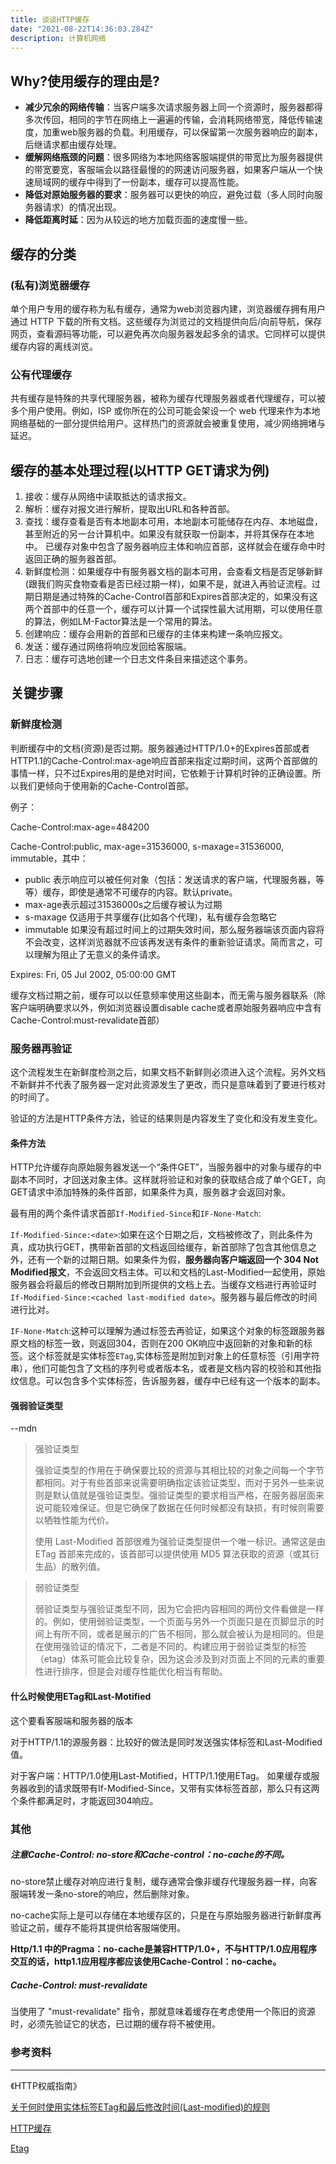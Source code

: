 ```yaml
---
title: 谈谈HTTP缓存
date: "2021-08-22T14:36:03.284Z"
description: 计算机网络
---
```

## Why?使用缓存的理由是?
- **减少冗余的网络传输**：当客户端多次请求服务器上同一个资源时，服务器都得多次传回，相同的字节在网络上一遍遍的传输，会消耗网络带宽，降低传输速度，加重web服务器的负载。利用缓存，可以保留第一次服务器响应的副本，后继请求都由缓存处理。
- **缓解网络瓶颈的问题**：很多网络为本地网络客服端提供的带宽比为服务器提供的带宽要宽，客服端会以路径最慢的的网速访问服务器，如果客户端从一个快速局域网的缓存中得到了一份副本，缓存可以提高性能。
- **降低对原始服务器的要求**：服务器可以更快的响应，避免过载（多人同时向服务器请求）的情况出现。
- **降低距离时延**：因为从较远的地方加载页面的速度慢一些。

## 缓存的分类
### (私有)浏览器缓存
单个用户专用的缓存称为私有缓存，通常为web浏览器内建，浏览器缓存拥有用户通过 HTTP 下载的所有文档。这些缓存为浏览过的文档提供向后/向前导航，保存网页，查看源码等功能，可以避免再次向服务器发起多余的请求。它同样可以提供缓存内容的离线浏览。
### 公有代理缓存
共有缓存是特殊的共享代理服务器，被称为缓存代理服务器或者代理缓存，可以被多个用户使用。例如，ISP 或你所在的公司可能会架设一个 web 代理来作为本地网络基础的一部分提供给用户。这样热门的资源就会被重复使用，减少网络拥堵与延迟。

## 缓存的基本处理过程(以HTTP GET请求为例)
1. 接收：缓存从网络中读取抵达的请求报文。
2. 解析：缓存对报文进行解析，提取出URL和各种首部。
3. 查找：缓存查看是否有本地副本可用，本地副本可能储存在内存、本地磁盘，甚至附近的另一台计算机中。如果没有就获取一份副本，并将其保存在本地中。
已缓存对象中包含了服务器响应主体和响应首部，这样就会在缓存命中时返回正确的服务器首部。
4. 新鲜度检测：如果缓存中有服务器文档的副本可用，会查看文档是否足够新鲜(跟我们购买食物查看是否已经过期一样)，如果不是，就进入再验证流程。过期日期是通过特殊的Cache-Control首部和Expires首部决定的，如果没有这两个首部中的任意一个，缓存可以计算一个试探性最大试用期，可以使用任意的算法，例如LM-Factor算法是一个常用的算法。
5. 创建响应：缓存会用新的首部和已缓存的主体来构建一条响应报文。
6. 发送：缓存通过网络将响应发回给客服端。
7. 日志：缓存可选地创建一个日志文件条目来描述这个事务。

## 关键步骤
### 新鲜度检测
判断缓存中的文档(资源)是否过期。服务器通过HTTP/1.0+的Expires首部或者HTTP1.1的Cache-Control:max-age响应首部来指定过期时间，这两个首部做的事情一样，只不过Expires用的是绝对时间，它依赖于计算机时钟的正确设置。所以我们更倾向于使用新的Cache-Control首部。

例子：

Cache-Control:max-age=484200

Cache-Control:public, max-age=31536000, s-maxage=31536000, immutable，其中：
  - public 表示响应可以被任何对象（包括：发送请求的客户端，代理服务器，等等）缓存，即使是通常不可缓存的内容。默认private。
  - max-age表示超过31536000s之后缓存被认为过期
  - s-maxage 仅适用于共享缓存(比如各个代理)，私有缓存会忽略它
  - immutable 如果没有超过时间上的过期失效时间，那么服务器端该页面内容将不会改变，这样浏览器就不应该再发送有条件的重新验证请求。简而言之，可以理解为阻止了无意义的条件请求。

Expires: Fri, 05 Jul 2002, 05:00:00 GMT

缓存文档过期之前，缓存可以以任意频率使用这些副本，而无需与服务器联系（除客户端明确要求以外，例如浏览器设置disable cache或者原始服务器响应中含有Cache-Control:must-revalidate首部）
### 服务器再验证
这个流程发生在新鲜度检测之后，如果文档不新鲜则必须进入这个流程。另外文档不新鲜并不代表了服务器一定对此资源发生了更改，而只是意味着到了要进行核对的时间了。

验证的方法是HTTP条件方法，验证的结果则是内容发生了变化和没有发生变化。

#### 条件方法
HTTP允许缓存向原始服务器发送一个“条件GET”，当服务器中的对象与缓存的中副本不同时，才回送对象主体。这样就将验证和对象的获取结合成了单个GET，向GET请求中添加特殊的条件首部，如果条件为真，服务器才会返回对象。

最有用的两个条件请求首部`If-Modified-Since`和`IF-None-Match`:

`If-Modified-Since:<date>`:如果在这个日期之后，文档被修改了，则此条件为真，成功执行GET，携带新首部的文档返回给缓存，新首部除了包含其他信息之外，还有一个新的过期日期。如果条件为假，**服务器向客户端返回一个 304 Not Modified报文**，不会返回文档主体。可以和文档的Last-Modified一起使用，原始服务器会将最后的修改日期附加到所提供的文档上去。当缓存文档进行再验证时
`If-Modified-Since:<cached last-modified date>`。服务器与最后修改的时间进行比对。

`IF-None-Match`:这种可以理解为通过标签去再验证，如果这个对象的标签跟服务器原文档的标签一致，则返回304，否则在200 OK响应中返回新的对象和新的标签。这个标签就是实体标签`ETag`,实体标签是附加到对象上的任意标签（引用字符串），他们可能包含了文档的序列号或者版本名，或者是文档内容的校验和其他指纹信息。可以包含多个实体标签，告诉服务器，缓存中已经有这一个版本的副本。

#### 强弱验证类型
--mdn
> 强验证类型
>
>  强验证类型的作用在于确保要比较的资源与其相比较的对象之间每一个字节都相同。对于有些首部来说需要明确指定该验证类型，而对于另外一些来说则是默认值就是强验证类型。强验证类型的要求相当严格，在服务器层面来说可能较难保证。但是它确保了数据在任何时候都没有缺损，有时候则需要以牺牲性能为代价。
>
>  使用 Last-Modified 首部很难为强验证类型提供一个唯一标识。通常这是由 ETag 首部来完成的，该首部可以提供使用 MD5 算法获取的资源（或其衍生品）的散列值。

>  弱验证类型
>
>  弱验证类型与强验证类型不同，因为它会把内容相同的两份文件看做是一样的。例如，使用弱验证类型，一个页面与另外一个页面只是在页脚显示的时间上有所不同，或者是展示的广告不相同，那么就会被认为是相同的。但是在使用强验证的情况下，二者是不同的。构建应用于弱验证类型的标签（etag）体系可能会比较复杂，因为这会涉及到对页面上不同的元素的重要性进行排序，但是会对缓存性能优化相当有帮助。


#### 什么时候使用ETag和Last-Motified
这个要看客服端和服务器的版本

对于HTTP/1.1的源服务器：比较好的做法是同时发送强实体标签和Last-Modified值。

对于客户端：HTTP/1.0使用Last-Motified，HTTP/1.1使用ETag。
如果缓存或服务器收到的请求既带有If-Modified-Since，又带有实体标签首部，那么只有这两个条件都满足时，才能返回304响应。
### 其他
##### 注意Cache-Control: no-store和Cache-control：no-cache的不同。

no-store禁止缓存对响应进行复制，缓存通常会像非缓存代理服务器一样，向客服端转发一条no-store的响应，然后删除对象。

no-cache实际上是可以存储在本地缓存区的，只是在与原始服务器进行新鲜度再验证之前，缓存不能将其提供给客服端使用。

**Http/1.1 中的Pragma：no-cache是兼容HTTP/1.0+，不与HTTP/1.0应用程序交互的话，http1.1应用程序都应该使用Cache-Control：no-cache。**

##### Cache-Control: must-revalidate
当使用了 "must-revalidate" 指令，那就意味着缓存在考虑使用一个陈旧的资源时，必须先验证它的状态，已过期的缓存将不被使用。

### 参考资料
---
《HTTP权威指南》

[关于何时使用实体标签ETag和最后修改时间(Last-modified)的规则](https://blog.csdn.net/tenfyguo/article/details/5892582)

[HTTP缓存](https://developer.mozilla.org/zh-CN/docs/Web/HTTP/Caching)

[Etag](https://developer.mozilla.org/zh-CN/docs/Web/HTTP/Headers/ETag)
